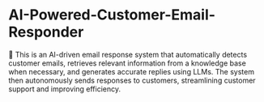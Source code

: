 # AI-Powered-Customer-Email-Responder
🚀 This is an AI-driven email response system that automatically detects customer emails, retrieves relevant information from a knowledge base when necessary, and generates accurate replies using LLMs. The system then autonomously sends responses to customers, streamlining customer support and improving efficiency.
